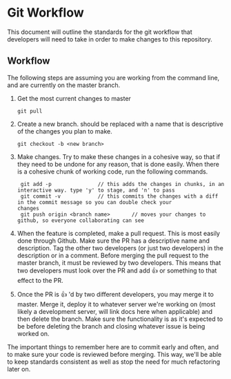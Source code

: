 # Git Workflow

This document will outline the standards for the git workflow that developers will need to take in order to make changes to this repository.

## Workflow

The following steps are assuming you are working from the command line, and are currently on the master branch.

1. Get the most current changes to master
  
    `git pull`

2. Create a new branch. <new branch> should be replaced with a name that is descriptive of the changes you plan to make.

    `git checkout -b <new branch>`

3. Make changes. Try to make these changes in a cohesive way, so that if they need to be undone for any reason, that is done easily. When there is a cohesive chunk of working code, run the following commands.

        git add -p               // this adds the changes in chunks, in an interactive way. type 'y' to stage, and 'n' to pass
        git commit -v            // this commits the changes with a diff in the commit message so you can double check your                                changes
        git push origin <branch name>       // moves your changes to github, so everyone collaborating can see
        
4. When the feature is completed, make a pull request. This is most easily done through Github. Make sure the PR has a descriptive name and description. Tag the other two developers (or just two developers) in the description or in a comment. Before merging the pull request to the master branch, it must be reviewed by two developers. This means that two developers must look over the PR and add :+1: or something to that effect to the PR.

5. Once the PR is :+1: 'd by two different developers, you may merge it to master. Merge it, deploy it to whatever server we're working on (most likely a development server, will link docs here when applicable) and then delete the branch. Make sure the functionality is as it's expected to be before deleting the branch and closing whatever issue is being worked on.

The important things to remember here are to commit early and often, and to make sure your code is reviewed before merging. This way, we'll be able to keep standards consistent as well as stop the need for much refactoring later on.

